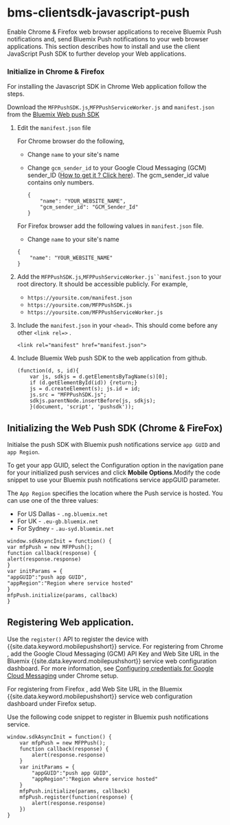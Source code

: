 # bms-clientsdk-javascript-push

Enable Chrome & Firefox web browser applications to receive Bluemix Push notifications and, send Bluemix Push
notifications to your web browser applications. This section describes how to install and use the client
JavaScript Push SDK to further develop your Web applications.

### Initialize in Chrome & Firefox

For installing the Javascript SDK in Chrome Web application follow the steps.

Download the `MFPPushSDK.js`,`MFPPushServiceWorker.js` and `manifest.json` from the [Bluemix Web push SDK](https://github.com/ibm-bluemix-mobile-services/bms-clientsdk-javascript-push)

1. Edit the `manifest.json` file

	For Chrome browser do the following,

	* Change `name` to your site's name
	* Change `gcm_sender_id` to your Google Cloud Messaging (GCM) sender_ID ([How to get it ? Click here](t_push_provider_android.html)). The gcm_sender_id value contains only numbers.
	
		```
		{
			"name": "YOUR_WEBSITE_NAME",
			"gcm_sender_id": "GCM_Sender_Id"
		}
		```
	
	For Firefox browser add the following values in `manifest.json` file.
	
	* Change `name` to your site's name
	
	```
	{
		"name": "YOUR_WEBSITE_NAME"
	}
	```

2. Add the `MFPPushSDK.js`,`MFPPushServiceWorker.js``manifest.json` to your root directory. It should be accessible publicly. For example, 

	- `https://yoursite.com/manifest.json`  
	- `https://yoursite.com/MFPPushSDK.js `  
	- `https://yoursite.com/MFPPushServiceWorker.js ` 

3. Include the `manifest.json` in your `<head>`. This should come before any other `<link rel=>` .

	```
	<link rel="manifest" href="manifest.json">
	```
4. Include Bluemix Web push SDK to the web application from github.

	```
	(function(d, s, id){
		var js, sdkjs = d.getElementsByTagName(s)[0];
		if (d.getElementById(id)) {return;}
		js = d.createElement(s); js.id = id;
		js.src = "MFPPushSDK.js";
		sdkjs.parentNode.insertBefore(js, sdkjs);
		}(document, 'script', 'pushsdk'));
	
	```


## Initializing the Web Push SDK (Chrome & FireFox)

Initialse the push SDK with Bluemix push notifications service `app GUID` and `app Region`.  

To get your app GUID, select the Configuration option in the navigation pane for your initialized push services and click **Mobile Options**.Modify the code snippet to use your Bluemix push notifications service appGUID parameter.

The `App Region` specifies the location where the Push service is hosted. You can use one of the three values:

- For US Dallas - `.ng.bluemix.net`
- For UK - `.eu-gb.bluemix.net`
- For Sydney - `.au-syd.bluemix.net`

```
window.sdkAsyncInit = function() {
var mfpPush = new MFPPush();
function callback(response) {
alert(response.response)
}
var initParams = {
"appGUID":"push app GUID",
"appRegion":"Region where service hosted"
}
mfpPush.initialize(params, callback)
}
```

## Registering Web application.

Use the `register()` API to register the device with {{site.data.keyword.mobilepushshort}} service. For registering from Chrome , add the Google Cloud Messaging (GCM) API Key and Web Site URL  in the Bluemix {{site.data.keyword.mobilepushshort}} service web configuration dashboard. For more information, see [Configuring credentials for Google Cloud Messaging](t_push_provider_android.html) under Chrome setup.

For registering from Firefox , add Web Site URL in the Bluemix {{site.data.keyword.mobilepushshort}} service web configuration dashboard under Firefox setup.

Use the following code snippet to register in Bluemix push notifications service.

```
window.sdkAsyncInit = function() {
	var mfpPush = new MFPPush();
	function callback(response) {
		alert(response.response)
	}
	var initParams = {
		"appGUID":"push app GUID",
		"appRegion":"Region where service hosted"
	}
	mfpPush.initialize(params, callback)
	mfpPush.register(function(response) {
		alert(response.response)
	})
}
```

